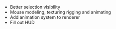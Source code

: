 - Better selection visibility
- Mouse modeling, texturing rigging and animating
- Add animation system to renderer
- Fill out HUD
